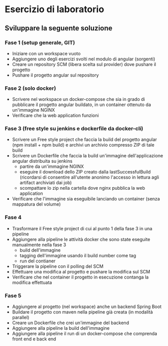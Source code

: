 # Esercizio di laboratorio

## Sviluppare la seguente soluzione

### Fase 1 (setup generale, GIT)
- Iniziare con un workspace vuoto
- Aggiungere uno degli esercizi svolti nel modulo di angular (sorgenti)
- Creare un repository SCM (libera scelta sul provider) dove pushare il progetto
- Pushare il progetto angular sul repository

### Fase 2 (solo docker)
- Scrivere nel workspace un docker-compose che sia in grado di pubblicare il progetto angular buildato, in un container ottenuto da un'immagine NGINX
- Verificare che la web application funzioni

### Fase 3 (free style su jenkins e dockerfile da docker-cli)
- Scrivere un Free style project che faccia la build del progetto angular (npm install + npm build) e archivi un archivio compresso ZIP di tale build
- Scrivere un Dockerfile che faccia la build un'immagine dell'applicazione angular distribuita su jenkins
  - partire da un'immagine NGINX
  - eseguire il download dello ZIP creato dalla lastSuccessfulBuild (ricordarsi di consentire all'utente anonimo l'accesso in lettura agli artifact archiviati dai job)
  - scompattare lo zip nella cartella dove nginx pubblica la web application
- Verificare che l'immagine sia eseguibile lanciando un container (senza mappatura del volume)

### Fase 4
- Trasformare il Free style project di cui al punto 1 della fase 3 in una pipeline
- Aggiungere alla pipeline le attività docker che sono state eseguite manualmente nella fase 3
  - build dell'immagine
  - tagging dell'immagine usando il build number come tag
  - run del contianer
- Triggerare la pipeline con il polling del SCM
- Effettuare una modifica al progetto e pushare la modifica sul SCM
- Verificare che nel container il progetto in esecuzione contanga la modifica effettuata

### Fase 5
- Aggiungere al progetto (nel workspace) anche un backend Spring Boot
- Buildare il progetto con maven nella pipeline già creata (in modalità parallel)
- Creare un Dockerfile che crei un'immagine del backend
- Aggiungere alla pipeline la build dell'immagine
- Aggiungere alla pipeline il run di un docker-compose che comprenda front end e back end